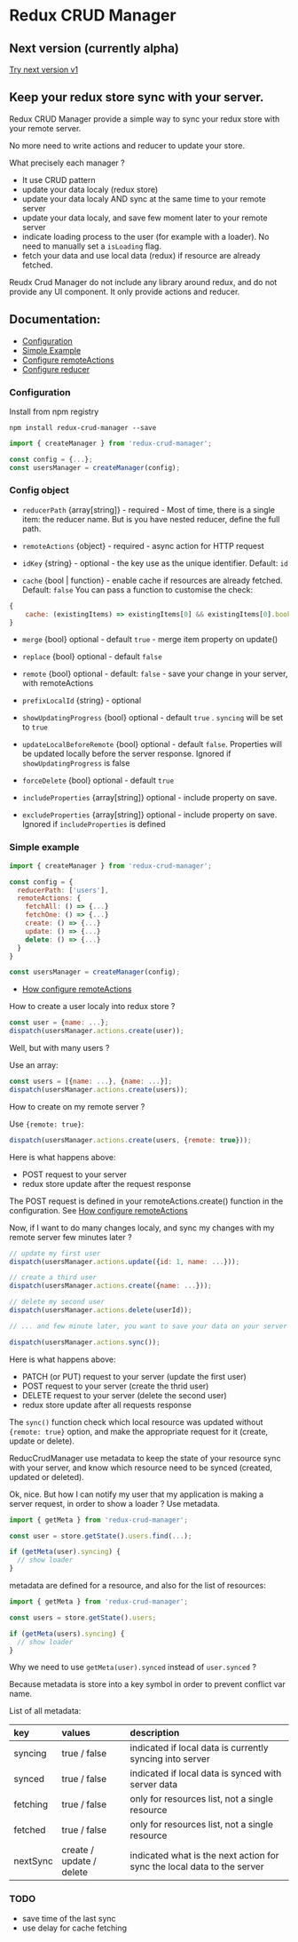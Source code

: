 Redux CRUD Manager
===================

## Next version (currently alpha)
[Try next version v1](https://github.com/GuillaumeJasmin/redux-crud-manager/tree/next)

## Keep your redux store sync with your server.

Redux CRUD Manager provide a simple way to sync your redux store with your remote server.

No more need to write actions and reducer to update your store. 

What precisely each manager ?

* It use CRUD pattern
* update your data localy (redux store)
* update your data localy AND sync at the same time to your remote server
* update your data localy, and save few moment later to your remote server
* indicate loading process to the user (for example with a loader). No need to manually set a ```isLoading``` flag.
* fetch your data and use local data (redux) if resource are already fetched.

Reudx Crud Manager do not include any library around redux, and do not provide any UI component. It only provide actions and reducer.

## Documentation:

* [Configuration](#configuration)
* [Simple Example](#simple-example)
* [Configure remoteActions](docs/remote-actions.md)
* [Configure reducer](docs/reducer.md)

### Configuration

Install from npm registry
```
npm install redux-crud-manager --save
```

<a id="configuration"></a>

```js
import { createManager } from 'redux-crud-manager';

const config = {...};
const usersManager = createManager(config);
```

### Config object



* ```reducerPath``` {array[string]} - required - Most of time, there is a single item: the reducer name. But is you have nested reducer, define the full path.


* ```remoteActions```  {object} - required - async action for HTTP request


* ```idKey``` {string} - optional - the key use as the unique identifier. Default: ```id```


* ```cache``` {bool | function} - enable cache if resources are already fetched. Default: ```false```
You can pass a function to customise the check:
```js
{
    cache: (existingItems) => existingItems[0] && existingItems[0].bookId === someBookId
}
```


* ```merge``` {bool} optional - default ```true``` - merge item property on update()


* ```replace``` {bool} optional - default ```false```


* ```remote``` {bool} optional - default: ```false``` - save your change in your server, with remoteActions


* ```prefixLocalId``` {string} - optional


* ```showUpdatingProgress``` {bool} optional - default ```true``` . ```syncing``` will be set to ```true```


* ```updateLocalBeforeRemote``` {bool} optional - default ```false```. Properties will be updated locally before the server response. Ignored if ```showUpdatingProgress``` is false


* ```forceDelete``` {bool} optional - default ```true```


* ```includeProperties``` {array[string]} optional - include property on save.


* ```excludeProperties``` {array[string]} optional - include property on save. Ignored if ```includeProperties``` is defined



<a id="simple-example"></a>

### Simple example

```js
import { createManager } from 'redux-crud-manager';

const config = {
  reducerPath: ['users'],
  remoteActions: {
    fetchAll: () => {...}
    fetchOne: () => {...}
    create: () => {...}
    update: () => {...}
    delete: () => {...}
  }
}

const usersManager = createManager(config);
```

* [How configure remoteActions](docs/remote-actions.md)

How to create a user localy into redux store ?
```js
const user = {name: ...};
dispatch(usersManager.actions.create(user));
```

Well, but with many users ?

Use an array:
```js
const users = [{name: ...}, {name: ...}];
dispatch(usersManager.actions.create(users));
```

How to create on my remote server ?

Use ```{remote: true}```:

```js
dispatch(usersManager.actions.create(users, {remote: true}));
```

Here is what happens above:
* POST request to your server
* redux store update after the request response

The POST request is defined in your remoteActions.create() function in the configuration.
See [How configure remoteActions](docs/remote-actions.md)

Now, if I want to do many changes localy, and sync my changes with my remote server few minutes later ? 

```js
// update my first user
dispatch(usersManager.actions.update({id: 1, name: ...}));

// create a third user
dispatch(usersManager.actions.create({name: ...}));

// delete my second user
dispatch(usersManager.actions.delete(userId));

// ... and few minute later, you want to save your data on your server

dispatch(usersManager.actions.sync());
```

Here is what happens above:
* PATCH (or PUT) request to your server (update the first user)
* POST request to your server (create the thrid user)
* DELETE request to your server (delete the second user)
* redux store update after all requests response

The ```sync()``` function check which local resource was updated without ```{remote: true}``` option, and make the appropriate request for it (create, update or delete).

ReducCrudManager use metadata to keep the state of your resource sync with your server, and know which resource need to be synced (created, updated or deleted).

Ok, nice. But how I can notify my user that my application is making a server request, in order to show a loader ?
Use metadata.

```js
import { getMeta } from 'redux-crud-manager';

const user = store.getState().users.find(...);

if (getMeta(user).syncing) {
  // show loader
}
``` 

metadata are defined for a resource, and also for the list of resources:

```js
import { getMeta } from 'redux-crud-manager';

const users = store.getState().users;

if (getMeta(users).syncing) {
  // show loader
}
``` 

Why we need to use ```getMeta(user).synced``` instead of ```user.synced``` ?

Because metadata is store into a key symbol in order to prevent conflict var name.

List of all metadata:

| key | values | description |
|:-------|:------|:------|
|syncing|true / false|indicated if local data is currently syncing into server|
|synced|true / false|indicated if local data is synced with server data|
|fetching|true / false|only for resources list, not a single resource| 
|fetched|true / false|only for resources list, not a single resource| 
|nextSync|create / update / delete|indicated what is the next action for sync the local data to the server|


### TODO
* save time of the last sync
* use delay for cache fetching
